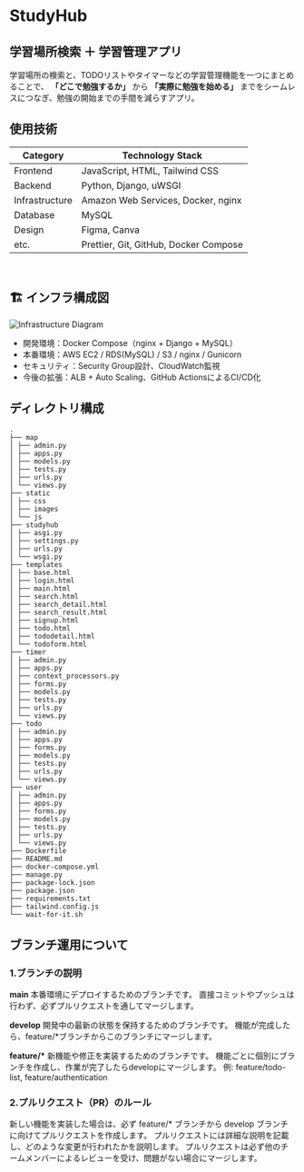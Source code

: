 # StudyHub

## 学習場所検索 ＋ 学習管理アプリ

学習場所の検索と、TODOリストやタイマーなどの学習管理機能を一つにまとめることで、
**「どこで勉強するか」** から **「実際に勉強を始める」** までをシームレスにつなぎ、勉強の開始までの手間を減らすアプリ。

## 使用技術

| Category       | Technology Stack                      |
| -------------- | ------------------------------------- |
| Frontend       | JavaScript, HTML, Tailwind CSS        |
| Backend        | Python, Django, uWSGI                 |
| Infrastructure | Amazon Web Services, Docker, nginx    |
| Database       | MySQL                                 |
| Design         | Figma, Canva                          |
| etc.           | Prettier, Git, GitHub, Docker Compose |

<br />

## 🏗 インフラ構成図

![Infrastructure Diagram](docs/infrastructure.png)

- 開発環境：Docker Compose（nginx + Django + MySQL）
- 本番環境：AWS EC2 / RDS(MySQL) / S3 / nginx / Gunicorn
- セキュリティ：Security Group設計、CloudWatch監視
- 今後の拡張：ALB + Auto Scaling、GitHub ActionsによるCI/CD化


## ディレクトリ構成

```
.
├── map
│ ├── admin.py
│ ├── apps.py
│ ├── models.py
│ ├── tests.py
│ ├── urls.py
│ └── views.py
├── static
│ ├── css
│ ├── images
│ └── js
├── studyhub
│ ├── asgi.py
│ ├── settings.py
│ ├── urls.py
│ └── wsgi.py
├── templates
│ ├── base.html
│ ├── login.html
│ ├── main.html
│ ├── search.html
│ ├── search_detail.html
│ ├── search_result.html
│ ├── signup.html
│ ├── todo.html
│ ├── tododetail.html
│ └── todoform.html
├── timer
│ ├── admin.py
│ ├── apps.py
│ ├── context_processors.py
│ ├── forms.py
│ ├── models.py
│ ├── tests.py
│ ├── urls.py
│ └── views.py
├── todo
│ ├── admin.py
│ ├── apps.py
│ ├── forms.py
│ ├── models.py
│ ├── tests.py
│ ├── urls.py
│ └── views.py
├── user
│ ├── admin.py
│ ├── apps.py
│ ├── forms.py
│ ├── models.py
│ ├── tests.py
│ ├── urls.py
│ └── views.py
├── Dockerfile
├── README.md
├── docker-compose.yml
├── manage.py
├── package-lock.json
├── package.json
├── requirements.txt
├── tailwind.config.js
└── wait-for-it.sh
```

## ブランチ運用について

### 1.ブランチの説明

**main**
本番環境にデプロイするためのブランチです。
直接コミットやプッシュは行わず、必ずプルリクエストを通してマージします。

**develop**
開発中の最新の状態を保持するためのブランチです。
機能が完成したら、feature/\*ブランチからこのブランチにマージします。

**feature/\***
新機能や修正を実装するためのブランチです。
機能ごとに個別にブランチを作成し、作業が完了したらdevelopにマージします。
例: feature/todo-list, feature/authentication

### 2.プルリクエスト（PR）のルール

新しい機能を実装した場合は、必ず feature/\* ブランチから develop ブランチに向けてプルリクエストを作成します。
プルリクエストには詳細な説明を記載し、どのような変更が行われたかを説明します。
プルリクエストは必ず他のチームメンバーによるレビューを受け、問題がない場合にマージします。
